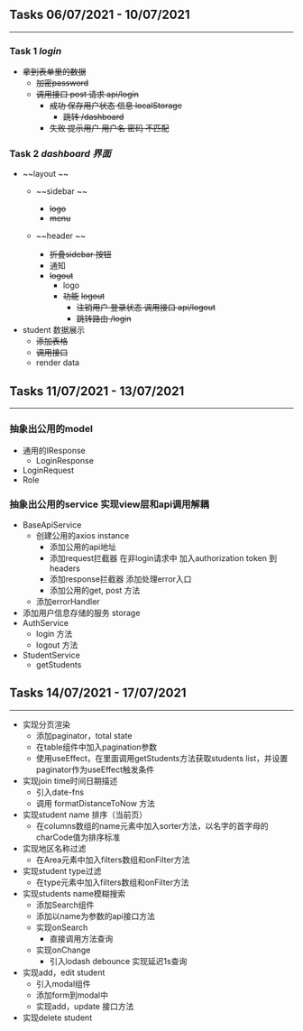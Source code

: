 ## Tasks 06/07/2021 - 10/07/2021
---
### Task 1 *login* 

-  ~~拿到表单里的数据~~
    -   ~~加密password~~
    -   ~~调用接口 post 请求 api/login~~ 
        -   ~~成功 保存用户状态 信息 localStorage~~
            - ~~跳转 /dashboard~~
        -   ~~失败 提示用户 用户名 密码 不匹配~~

### Task 2 *dashboard 界面*
-  ~~layout ~~
    -  ~~sidebar ~~
        - ~~logo~~
        - ~~menu~~
        
    -  ~~header ~~
        - ~~折叠sidebar 按钮~~
        - 通知 
        - ~~logout~~
            - logo
            - ~~功能~~
                ~~logout~~ 
                -  ~~注销用户 登录状态 调用接口 api/logout~~
                -  ~~跳转路由  /login~~
-  student 数据展示
    - ~~添加表格~~
    - ~~调用接口~~
    - render data 

## Tasks 11/07/2021 - 13/07/2021
---
### 抽象出公用的model
- 通用的IResponse
    - LoginResponse
- LoginRequest
- Role
### 抽象出公用的service 实现view层和api调用解耦
- BaseApiService
    - 创建公用的axios instance
        - 添加公用的api地址
        - 添加request拦截器 在非login请求中 加入authorization token 到 headers
        - 添加response拦截器 添加处理error入口
        - 添加公用的get, post 方法
    - 添加errorHandler
- 添加用户信息存储的服务 storage
- AuthService
    - login 方法
    - logout 方法
- StudentService
    - getStudents


## Tasks 14/07/2021 - 17/07/2021
---
- 实现分页渲染
    - 添加paginator，total state
    - 在table组件中加入pagination参数
    - 使用useEffect，在里面调用getStudents方法获取students list，并设置paginator作为useEffect触发条件
- 实现join time时间日期描述
    - 引入date-fns
    - 调用 formatDistanceToNow 方法 
- 实现student name 排序（当前页）
    - 在columns数组的name元素中加入sorter方法，以名字的首字母的charCode值为排序标准
- 实现地区名称过滤
    - 在Area元素中加入filters数组和onFilter方法
- 实现student type过滤
    - 在type元素中加入filters数组和onFilter方法
- 实现students name模糊搜索
    - 添加Search组件
    - 添加以name为参数的api接口方法
    - 实现onSearch
        - 直接调用方法查询
    - 实现onChange
        - 引入lodash debounce 实现延迟1s查询
- 实现add，edit student
    - 引入modal组件
    - 添加form到modal中
    - 实现add，update 接口方法
- 实现delete student